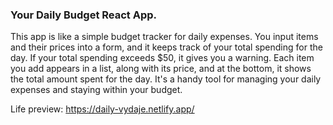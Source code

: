 ### Your Daily Budget React App.
This app is like a simple budget tracker for daily expenses. You input items and their prices into a form, and it keeps track of your total spending for the day. If your total spending exceeds $50, it gives you a warning. Each item you add appears in a list, along with its price, and at the bottom, it shows the total amount spent for the day. It's a handy tool for managing your daily expenses and staying within your budget.

Life preview: https://daily-vydaje.netlify.app/
